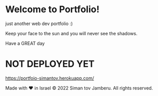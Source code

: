# Welcome to Portfolio!
just another web dev portfolio :) 

Keep your face to the sun and you will never see the shadows.

Have a GREAT day
# NOT DEPLOYED YET 
https://portfoio-simantov.herokuapp.com/

Made with ❤  in Israel © 2022 Siman tov Jamberu. All rights reserved.
